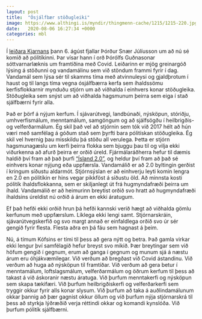 ```yaml
---
layout: post
title:  "Ósjálfbær stöðugleiki"
image: https://www.althingi.is/myndir/thingmenn-cache/1215/1215-220.jpg
date:   2020-08-06 16:27:34 +0000
categories: mbl
---
```

Í [leiðara Kjarnans](https://kjarninn.is/skodun/2020-08-05-thad-er-komid-ad-politikinni/) þann 6. ágúst fjallar Þórður Snær Júlíusson um að nú sé komið að pólitíkinni. Þar vísar hann í orð Þórólfs Guðnasonar sóttvarnarlæknis um framtíðina með Covid. Leiðarinn er mjög greinargóð lýsing á stöðunni og vandamálinu sem við stöndum frammi fyrir í dag. Vandamál sem lýsa sér til skamms tíma með atvinnuleysi og gjaldþrotum í haust og til langs tíma vegna ósjálfbærra kerfa sem íhaldssömu kerfisflokkarnir mynduðu stjórn um að viðhalda í einhvers konar stöðugleika. Stöðugleika sem snýst um að viðhalda hagsmunum þeirra sem eiga í stað sjálfbærni fyrir alla.

Það er þörf á nýjum kerfum. Í sjávarútvegi, landbúnaði, nýsköpun, stóriðju, umhverfismálum, menntamálum, samgöngum og að sjálfsögðu í heilbrigðis- og velferðarmálum. Ég skil það vel að stjórnin sem tók við 2017 hélt að hún væri með samfélag á góðum stað sem þyrfti bara pólitískan stöðugleika. Ég skil vel hvernig þau misskildu þá stöðu all verulega. Þetta er stjórn hagsmunagæslu um kerfi þeirra flokka sem bjuggu þau til og vilja ekki viðurkenna að afurð þeirra er orðið úreld. Fjármálaráðherra hefur til dæmis haldið því fram að það þurfi [“Ísland 2.0”](https://www.visir.is/g/2020141245d), og heldur því fram að það sé einhvers konar nýjung eða uppfærsla. Vandamálið er að 2.0 byltingin gerðist í kringum síðustu aldarmót. Stjórnsýslan er að einhverju leyti komin lengra en 2.0 en pólitíkin er hins vegar pikkföst á síðustu öld. Að minnsta kosti pólitík íhaldsflokkanna, sem er skiljanlegt út frá hugmyndafræði þeirra um íhald. Vandamálið er að heimurinn breytist orðið svo hratt að hugmyndafræði íhaldsins úreldist nú orðið á árum en ekki áratugum. 

Ef það hefði ekki orðið hrun þá hefði kannski verið hægt að viðhalda gömlu kerfunum með uppfærslum. Líklega ekki lengi samt. Stjórnarskráin, sjávarútvegskerfið og svo margt annað er einfaldlega orðið svo úr sér gengið fyrir flesta. Flesta aðra en þá fáu sem hagnast á þeim. 

Nú, á tímum Kófsins er tími til þess að gera nýtt og betra. Það gamla virkar ekki lengur því samfélagið hefur breyst svo mikið. Þær breytingar sem við höfum gengið í gegnum, erum að ganga í gegnum og munum sjá á næstu árum eru óhjákvæmilegar. Við verðum að bregðast við Covid ástandinu. Við verðum að huga að nýsköpun til framtíðar. Við verðum að gera betur í menntamálum, loftslagsmálum, velferðarmálum og öðrum kerfum til þess að takast á við áskoranir næstu áratuga. Við þurfum menntakerfi og nýsköpun sem skapa tækifæri. Við þurfum heilbrigðiskerfi og velferðarkerfi sem tryggir okkur fyrir alls konar slysum. Við þurfum að taka á auðlindamálunum okkar þannig að þær gagnist okkur öllum og við þurfum nýja stjórnarskrá til þess að styrkja lýðræðið verja réttindi okkar og komandi kynslóða. Við þurfum pólitík sjálfbærni. 